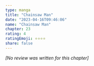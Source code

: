 ```yaml
---
type: manga
title: "Chainsaw Man"
date: "2023-04-16T09:46:06"
name: "Chainsaw Man"
chapter: 23
rating: 4
ratingEmoji: ⭐️⭐️⭐️⭐️
share: false
---
```


_[No review was written for this chapter]_
